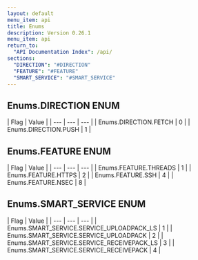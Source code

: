 ```yaml
---
layout: default
menu_item: api
title: Enums
description: Version 0.26.1
menu_item: api
return_to:
  "API Documentation Index": /api/
sections:
  "DIRECTION": "#DIRECTION"
  "FEATURE": "#FEATURE"
  "SMART_SERVICE": "#SMART_SERVICE"
---
```


## <a name="DIRECTION"></a><span>Enums.</span>DIRECTION <span class="tags"><span class="enum">ENUM</span></span>

| Flag | Value |
| --- | --- | --- |
| <span>Enums.DIRECTION.</span>FETCH | 0 |
| <span>Enums.DIRECTION.</span>PUSH | 1 |

## <a name="FEATURE"></a><span>Enums.</span>FEATURE <span class="tags"><span class="enum">ENUM</span></span>

| Flag | Value |
| --- | --- | --- |
| <span>Enums.FEATURE.</span>THREADS | 1 |
| <span>Enums.FEATURE.</span>HTTPS | 2 |
| <span>Enums.FEATURE.</span>SSH | 4 |
| <span>Enums.FEATURE.</span>NSEC | 8 |

## <a name="SMART_SERVICE"></a><span>Enums.</span>SMART_SERVICE <span class="tags"><span class="enum">ENUM</span></span>

| Flag | Value |
| --- | --- | --- |
| <span>Enums.SMART_SERVICE.</span>SERVICE_UPLOADPACK_LS | 1 |
| <span>Enums.SMART_SERVICE.</span>SERVICE_UPLOADPACK | 2 |
| <span>Enums.SMART_SERVICE.</span>SERVICE_RECEIVEPACK_LS | 3 |
| <span>Enums.SMART_SERVICE.</span>SERVICE_RECEIVEPACK | 4 |

